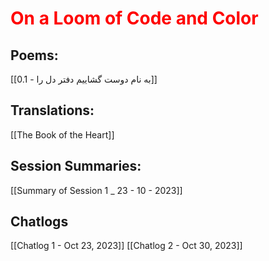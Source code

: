 # <font color="#ff0000"> On a Loom of Code and Color</font>


## Poems: 

[[0.1 - به نام دوست گشاییم دفتر دل را]]

## Translations:

[[The Book of the Heart]]

## Session Summaries:

[[Summary of Session 1 _ 23 - 10 - 2023]]

## Chatlogs

[[Chatlog 1 - Oct 23, 2023]]
[[Chatlog 2 - Oct 30, 2023]]

